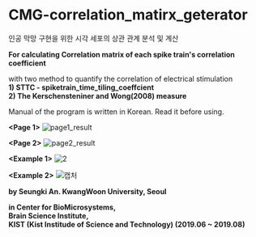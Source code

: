 # CMG-correlation_matirx_geterator

인공 막망 구현을 위한 시각 세포의 상관 관계 분석 및 계산 

<b>For calculating Correlation matrix of each spike train's correlation coefficient</b>

with two method to quantify the correlation of electrical stimulation<br>
  <b>1) STTC - spiketrain_time_tiling_coeffcient<br>
  2) The Kerschensteniner and Wong(2008) measure</b>
 
Manual of the program is written in Korean. Read it before using.

<b><Page 1></b>
![page1_result](https://user-images.githubusercontent.com/55059074/64491775-242fe200-d2a7-11e9-8f0f-d089ce7e4fc6.JPG)

<b><Page 2></b>
![page2_result](https://user-images.githubusercontent.com/55059074/64491793-54778080-d2a7-11e9-8814-0ad78b3e7007.JPG)


<b><Example 1></b>
![2](https://user-images.githubusercontent.com/55059074/64491821-94d6fe80-d2a7-11e9-9590-9cf8a81612ec.PNG)

<b><Example 2></b>
![캡처](https://user-images.githubusercontent.com/55059074/64491823-96a0c200-d2a7-11e9-87d8-540b61902285.PNG)


<b>by Seungki An.
KwangWoon University, Seoul


in Center for BioMicrosystems,<br>
Brain Science Institute,<br>
KIST (Kist Institude of Science and Technology) (2019.06 ~ 2019.08)
<b/>
